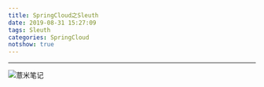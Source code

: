 ```yaml
---
title: SpringCloud之Sleuth
date: 2019-08-31 15:27:09
tags: Sleuth
categories: SpringCloud
notshow: true
---
```



---
![薏米笔记](https://eelve.com/upload/2019/8/eblog-b269767ff45b4e01a1c380e38898c1c0.png)
